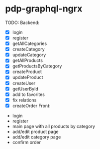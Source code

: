 # pdp-graphql-ngrx

TODO:
 Backend:
 - [x] login
 - [x] register
 - [x] getAllCategories
 - [x] createCategory
 - [x] updateCategory
 - [x] getAllProducts
 - [x] getProductsByCategory
 - [x] createProduct
 - [x] updateProduct
 - [x] createUser
 - [x] getUserById
 - [x] add to favorites
 - [x] fix relations
 - [x] createOrder
 Front:
 - login
 - register
 - main page with all products by category
 - add/edit product page
 - add/edit category page
 - confirm order